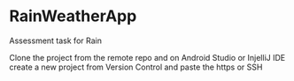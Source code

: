 # RainWeatherApp

Assessment task for Rain

Clone the project from the remote repo and on Android Studio or InjelliJ IDE create a new project from Version Control and paste the https or SSH
